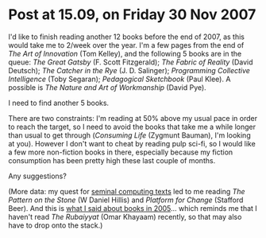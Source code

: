 # Post at 15.09, on Friday 30 Nov 2007

I'd like to finish reading another 12 books before the end of 2007, as this
would take me to 2/week over the year. I'm a few pages from the end of _The
Art of Innovation_ (Tom Kelley), and the following 5 books are in the queue:
_The Great Gatsby_ (F. Scott Fitzgerald); _The Fabric of Reality_ (David
Deutsch); _The Catcher in the Rye_ (J. D. Salinger); _Programming Collective
Intelligence_ (Toby Segaran); _Pedagogical Sketchbook_ (Paul Klee). A possible
is _The Nature and Art of Workmanship_ (David Pye).

I need to find another 5 books.

There are two constraints: I'm reading at 50% above my usual pace in order to
reach the target, so I need to avoid the books that take me a while longer
than usual to get through (_Consuming Life_ (Zygmunt Bauman), I'm looking at
you). However I don't want to cheat by reading pulp sci-fi, so I would like a
few more non-fiction books in there, especially because my fiction consumption
has been pretty high these last couple of months.

Any suggestions?

(More data: my quest for [seminal computing texts](/home/2007/09/20/i_had_some "Recommendations.") led to me reading _The Pattern on the Stone_ (W Daniel
Hillis) and _Platform for Change_ (Stafford Beer). And this is [what I said
about books in 2005](/home/2005/06/02/tom_coates_passed_me "My favourite
books.")... which reminds me that I haven't read _The Rubaiyyat_ (Omar
Khayaam) recently, so that may also have to drop onto the stack.)
